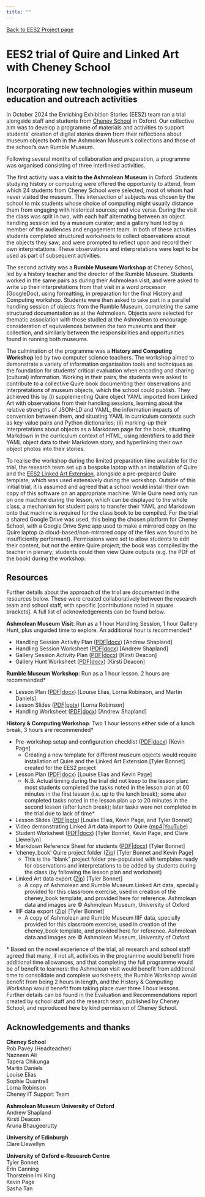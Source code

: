 ```yaml
---
title: ""
---
```

[Back to EES2 Project page](https://linked.art/community/projects/ees2/)

# EES2 trial of Quire and Linked Art with Cheney School

## Incorporating new technologies within museum education and outreach activities

In October 2024 the Enriching Exhibition Stories (EES2) team ran a trial alongside staff and students from [Cheney School](https://www.cheneyschool.org/) in Oxford. Our collective aim was to develop a programme of materials and activities to support students’ creation of digital stories drawn from their reflections about museum objects both in the Ashmolean Museum’s collections and those of the school’s own Rumble Museum.

Following several months of collaboration and preparation, a programme was organised consisting of three interlinked activities.

The first activity was a **visit to the Ashmolean Museum** in Oxford. Students studying history or computing were offered the opportunity to attend, from which 24 students from Cheney School were selected, most of whom had never visited the museum. This intersection of subjects was chosen by the school to mix students whose choice of computing might usually distance them from engaging with historical sources; and vice versa. During the visit the class was split in two, with each half alternating between an object handling session led by a museum curator; and a gallery hunt led by a member of the audiences and engagement team. In both of these activities students completed structured worksheets to collect observations about the objects they saw; and were prompted to reflect upon and record their own interpretations. These observations and interpretations were kept to be used as part of subsequent activities.

The second activity was a **Rumble Museum Workshop** at Cheney School, led by a history teacher and the director of the Rumble Museum. Students worked in the same pairs as during their Ashmolean visit, and were asked to write up their interpretations from that visit in a word processor (GoogleDoc), using formatting, in preparation for the final History and Computing workshop. Students were then asked to take part in a parallel handling session of objects from the Rumble Museum, completing the same structured documentation as at the Ashmolean. Objects were selected for thematic association with those studied at the Ashmolean to encourage consideration of equivalences between the two museums and their collection, and similarly between the responsibilities and opportunities found in running both museums.

The culmination of the programme was a **History and Computing Workshop** led by two computer science teachers. The workshop aimed to demonstrate a variety of information
organisation tools and techniques as the foundation for students’ critical evaluation when encoding and sharing (cultural) information. Working in their pairs, the students were asked to contribute to a collective Quire book documenting their observations and interpretations of museum objects, which the school could publish. They achieved this by (i) supplementing Quire object YAML imported from Linked Art with observations from their handling sessions, learning about the relative strengths of JSON-LD and YAML, the information impacts of conversion between them, and situating YAML in curriculum contexts such as key-value pairs and Python dictionaries; (ii) marking-up their interpretations about objects as a Markdown page for the book, situating Markdown in the curriculum context of HTML, using identifiers to add their YAML object data to their Markdown story, and hyperlinking their own object photos into their stories.

To realise the workshop during the limited preparation time available for the trial, the research team set up a bespoke laptop with an installation of Quire and the [EES2 Linked Art Extension](https://linked.art/community/projects/ees2/docs/quire/), alongside a pre-prepared Quire template, which was used extensively during the workshop. Outside of this initial trial, it is assumed and agreed that a school would install their own copy of this software on an appropriate machine. While Quire need only run on one machine during the lesson, which can be displayed to the whole class, a mechanism for student pairs to transfer their YAML and Markdown onto that machine is required for the class book to be compiled. For the trial a shared Google Drive was used, this being the chosen platform for Cheney School, with a Google Drive Sync app used to make a mirrored copy on the Quire laptop (a cloud-based/non-mirrored copy of the files was found to be insufficiently performant). Permissions were set to allow students to edit their content, but not the entire Quire project; the book was compiled by the teacher in plenary; students could then view Quire outputs (e.g. the PDF of the book) during the workshop.

## Resources
Further details about the approach of the trial are documented in the resources below. These were created collaboratively between the research team and school staff, with specific [contributions noted in square brackets]. A full list of acknowledgements can be found below.

**Ashmolean Museum Visit**: Run as a 1 hour Handling Session, 1 hour Gallery Hunt, plus unguided time to explore. An additional hour is recommended*

- Handling Session Activity Plan ([PDF](https://github.com/oerc-csi/la-quire/raw/main/docs/history_and_computing_lesson/ashmolean_visit/ashmolean_handling-activity_plan.pdf)|[docx](https://github.com/oerc-csi/la-quire/raw/main/docs/history_and_computing_lesson/ashmolean_visit/ashmolean_gallery-activity_plan.docx)) [Andrew Shapland]
- Handling Session Worksheet ([PDF](https://github.com/oerc-csi/la-quire/raw/main/docs/history_and_computing_lesson/ashmolean_visit/ashmolean_handling-worksheet.pdf)|[docx](https://github.com/oerc-csi/la-quire/raw/main/docs/history_and_computing_lesson/ashmolean_visit/ashmolean_handling-worksheet.docx)) [Andrew Shapland]
- Gallery Session Activity Plan ([PDF](https://github.com/oerc-csi/la-quire/raw/main/docs/history_and_computing_lesson/ashmolean_visit/ashmolean_gallery-activity_plan.pdf)|[docx](https://github.com/oerc-csi/la-quire/raw/main/docs/history_and_computing_lesson/ashmolean_visit/ashmolean_gallery-activity_plan.docx)) [Kirsti Deacon]
- Gallery Hunt Worksheet ([PDF](https://github.com/oerc-csi/la-quire/raw/main/docs/history_and_computing_lesson/ashmolean_visit/ashmolean_gallery-worksheet.pdf)|[docx](https://github.com/oerc-csi/la-quire/raw/main/docs/history_and_computing_lesson/ashmolean_visit/ashmolean_gallery-worksheet.docx)) [Kirsti Deacon]

**Rumble Museum Workshop**: Run as a 1 hour lesson. 2 hours are recommended*

- Lesson Plan ([PDF](https://github.com/oerc-csi/la-quire/raw/main/docs/history_and_computing_lesson/rumble_workshop/rumble_workshop-lesson_plan.pdf)|[docx](https://github.com/oerc-csi/la-quire/raw/main/docs/history_and_computing_lesson/rumble_workshop/rumble_workshop-lesson_plan.docx)) [Louise Elias, Lorna Robinson, and Martin Daniels]
- Lesson Slides ([PDF](https://github.com/oerc-csi/la-quire/raw/main/docs/history_and_computing_lesson/rumble_workshop/rumble_workshop-lesson_slides.pdf)|[pptx](https://github.com/oerc-csi/la-quire/raw/main/docs/history_and_computing_lesson/rumble_workshop/rumble_workshop-lesson_slides.pptx)) [Lorna Robinson]
- Handling Worksheet ([PDF](https://github.com/oerc-csi/la-quire/raw/main/docs/history_and_computing_lesson/rumble_workshop/rumble_workshop-handling_worksheet.pdf)|[docx](https://github.com/oerc-csi/la-quire/raw/main/docs/history_and_computing_lesson/rumble_workshop/rumble_workshop-handling_worksheet.docx)) [Andrew Shapland]

**History & Computing Workshop**: Two 1 hour lessons either side of a lunch break, 3 hours are recommended*

- Pre-workshop setup and configuration checklist ([PDF](https://github.com/oerc-csi/la-quire/raw/main/docs/history_and_computing_lesson/history_computing_workshop/history_and_computing_workshop-checklist.pdf)|[docx](https://github.com/oerc-csi/la-quire/raw/main/docs/history_and_computing_lesson/history_computing_workshop/history_and_computing_workshop-checklist.docx)) [Kevin Page]  
    - Creating a new template for different museum objects would require installation of Quire and the Linked Art Extension [Tyler Bonnet] created for the EES2 project  
- Lesson Plan ([PDF](https://github.com/oerc-csi/la-quire/raw/main/docs/history_and_computing_lesson/history_computing_workshop/history_and_computing_workshop-lesson_plan.pdf)|[docx](https://github.com/oerc-csi/la-quire/raw/main/docs/history_and_computing_lesson/history_computing_workshop/history_and_computing_workshop-lesson_plan.docx)) [Louise Elias and Kevin Page]  
    - N.B. Actual timing during the trial did not keep to the lesson plan: most students completed the tasks noted in the lesson plan at 60 minutes in the first lesson (i.e. up to the lunch break); some also completed tasks noted in the lesson plan up to 20 minutes in the second lesson (after lunch break); later tasks were not completed in the trial due to lack of time*  
- Lesson Slides ([PDF](https://github.com/oerc-csi/la-quire/raw/main/docs/history_and_computing_lesson/history_computing_workshop/history_and_computing_workshop-lesson_slides.pdf)|[pptx](https://github.com/oerc-csi/la-quire/raw/main/docs/history_and_computing_lesson/history_computing_workshop/history_and_computing_workshop-lesson_slides.pptx)) [Louise Elias, Kevin Page, and Tyler Bonnet]  
- Video demonstrating Linked Art data import to Quire ([mp4](https://github.com/oerc-csi/la-quire/raw/main/docs/history_and_computing_lesson/history_computing_workshop/quire_linked_art_demo_video.mp4)|[YouTube](https://youtu.be/PAYuN2hj2nE))  
- Student Worksheet ([PDF](https://github.com/oerc-csi/la-quire/raw/main/docs/history_and_computing_lesson/history_computing_workshop/history_and_computing_workshop-student_worksheet.pdf)|[docx](https://github.com/oerc-csi/la-quire/raw/main/docs/history_and_computing_lesson/history_computing_workshop/history_and_computing_workshop-student_worksheet.docx)) [Tyler Bonnet, Kevin Page, and Clare Llewellyn]  
- Markdown Reference Sheet for students ([PDF](https://github.com/oerc-csi/la-quire/raw/main/docs/history_and_computing_lesson/history_computing_workshop/history_and_computing_workshop-student_markdown_reference_sheet.pdf)|[docx](https://github.com/oerc-csi/la-quire/raw/main/docs/history_and_computing_lesson/history_computing_workshop/history_and_computing_workshop-student_markdown_reference_sheet.docx)) [Tyler Bonnet]  
- ‘cheney_book’ Quire project folder ([Zip](https://github.com/oerc-csi/la-quire/raw/main/docs/history_and_computing_lesson/history_computing_workshop/cheney_book.zip)) [Tyler Bonnet and Kevin Page]  
    - This is the “blank” project folder pre-populated with templates ready for observations and interpretations to be added by students during the class (by following the lesson plan and worksheet)  
- Linked Art data export ([Zip](https://github.com/oerc-csi/la-quire/raw/main/docs/history_and_computing_lesson/history_computing_workshop/linked_art_export.zip)) [Tyler Bonnet]  
    - A copy of Ashmolean and Rumble Museum Linked Art data, specially provided for this classroom exercise, used in creation of the cheney_book template, and provided here for reference. Ashmolean data and images are © Ashmolean Museum, University of Oxford  
- IIIF data export ([Zip](https://github.com/oerc-csi/la-quire/raw/main/docs/history_and_computing_lesson/history_computing_workshop/iiif_export.zip)) [Tyler Bonnet]  
    - A copy of Ashmolean and Rumble Museum IIIF data, specially provided for this classroom exercise, used in creation of the cheney_book template, and provided here for reference. Ashmolean data and images are © Ashmolean Museum, University of Oxford  

\* Based on the novel experience of the trial, all research and school staff agreed that many, if not all, activities in the programme would benefit from additional time allowances, and that completing the full programme would be of benefit to learners: the Ashmolean visit would benefit from additional time to consolidate and complete worksheets; the Rumble Workshop would benefit from being 2 hours in length, and the History & Computing Workshop would benefit from taking place over three 1 hour lessons. Further details can be found in the  Evaluation and Recommendations report created by school staff and the research team, published by Cheney School, and reproduced here by kind permission of Cheney School.

## Acknowledgements and thanks

**Cheney School**  
Rob Pavey (Headteacher)  
Nazneen Ali  
Tapera Chikunga  
Martin Daniels  
Louise Elias  
Sophie Quantrell  
Lorna Robinson  
Cheney IT Support Team  

**Ashmolean Museum University of Oxford**  
Andrew Shapland  
Kirsti Deacon  
Aruna Bhaugeerutty  

**University of Edinburgh**  
Clare Llewellyn  

**University of Oxford e-Research Centre**  
Tyler Bonnet  
Erin Canning  
Thorsteinn Imi King  
Kevin Page  
Sasha Tan  

